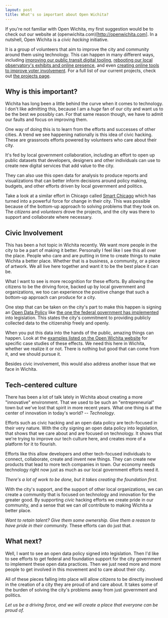 ```yaml
---
layout: post
title: What's so important about Open Wichita?
---
```


If you're not familiar with Open Wichita, my first suggestion would be to check
out our website at (openwichita.com)[http://openwichita.com]. In a nutshell,
Open Wichita is a *civic hacking* initiative.

It is a group of volunteers that aim to improve the city and community around
them using technology. This can happen in many different ways, including
[improving our public transit digital tooling](public-transit), [rebooting our
local observatory's exhibits and online presence](observatory), and even
[creating online tools to improve voter involvement](voter-turnout).  For a full
list of our current projects, check out [the projects page](projects).

## Why is this important?

Wichita has long been a little behind the curve when it comes to technology. I
don't like admitting this, because I am a *huge* fan of our city and want us to
be the best we possibly can. For that same reason though, we have to admit our
faults and focus on improving them.

One way of doing this is to learn from the efforts and successes of other
cities. A trend we see happening nationally is this idea of civic hacking. These
are grassroots efforts powered by volunteers who care about their city.

It's fed by local government collaboration, including an effort to open up
public datasets that developers, designers and other individuals can use to
create new digital services that add value to the city.

They can also use this open data for analysis to produce reports and
visualizations that can better inform decisions around policy making, budgets,
and other efforts driven by local government and politics.

Take a look at a similar effort in Chicago called [Smart Chicago](smart-chicago)
which has turned into a powerful force for change in their city. This was
possible because of the bottom-up approach to solving problems that they took
on. The *citizens* and *volunteers* drove the projects, and the city was there
to support and collaborate where necessary.

## Civic Involvement

This has been a hot topic in Wichita recently. We want more people in the city
to be a part of making it better. Personally I feel like I see this all over the
place. People who care and are putting in time to create things to make Wichita
a better place. Whether that is a business, a community, or a piece of artwork.
We all live here together and want it to be the best place it can be.

What I want to see is more recognition for these efforts. By allowing the
citizens to be the driving force, backed up by local government and
organizations, we too can experience the positive change that such a bottom-up
approach can produce for a city.

One step that can be taken on the city's part to make this happen is signing an
[Open Data Policy](open-data-cio) like [the one the federal government has
implemented](federal-open-data-policy) into legislation. This states the city's
commitment to providing publicly collected data to the citizenship freely and
openly.

When you put this data into the hands of the public, amazing things can happen.
Look at the [examples listed on the Open Wichita website](open-wichita-about)
for specific case studies of these effects. We need this here in Wichita,
whether we realize it or not. There is nothing but good that can come from it,
and we should pursue it.

Besides civic involvement, this would also address another issue that we face in
Wichita.

## Tech-centered culture

There has been a lot of talk lately in Wichita about creating a more
"innovative" environment. That we used to be such an "entrepreneurial" town but
we've lost that spirit in more recent years. What one thing is at the center of
innovation in today's world? -- *Technology*.

Efforts such as civic hacking and an open data policy are tech-focused in their
very nature. With the city signing an open data policy into legislation, that
shows that we care about and are focused on technology. It shows that we're
trying to improve our tech culture here, and creates more of a platform for it
to flourish.

Efforts like this allow developers and other tech-focused individuals to
connect, collaborate, create and invent new things. They can create new products
that lead to more tech companies in town. Our economy needs technology right now
just as much as our local government efforts need it.

*There's a lot of work to be done, but it takes creating the foundation first.*

With the city's support, and the support of other local organizations, we can
create a community that is focused on technology and innovation for the greater
good. By supporting *civic* hacking efforts we create pride in our community,
and a sense that we can *all* contribute to making Wichita a better place.

*Want to retain talent? Give them some ownership. Give them a reason to have
pride in their community.* These efforts can do just that.

## What next?

Well, I want to see an open data policy signed into legislation. Then I'd like
to see efforts to get federal and foundation support for the city government to
implement these open data practices. Then we just need more and more people to
get involved in this movement and to care about their city.

All of these pieces falling into place will allow *citizens* to be directly
involved in the creation of a city they are proud of and care about. It takes
some of the burden of solving the city's problems away from just government and
politics.

*Let us be a driving force, and we will create a place that everyone can be
proud of.*



[openwichita]: http://openwichita.com
[public-transit]: http://openwichita.com/andrews-story/
[observatory]: http://openwichita.com/lake-afton-public-observatory-now-what/
[voter-turnout]: http://openwichita.com/open-wichita-partners-with-kmuw-89-1-on-voter-turnout/
[projects]: http://openwichita.com/projects
[smart-chicago]: http://www.smartchicagocollaborative.org/
[open-data-cio]: https://project-open-data.cio.gov/
[federal-open-data-policy]: https://www.whitehouse.gov/sites/default/files/omb/memoranda/2013/m-13-13.pdf

